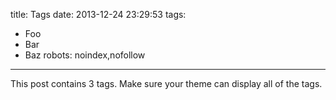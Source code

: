 title: Tags
date: 2013-12-24 23:29:53
tags:
- Foo
- Bar
- Baz
robots: noindex,nofollow
---

This post contains 3 tags. Make sure your theme can display all of the tags.

